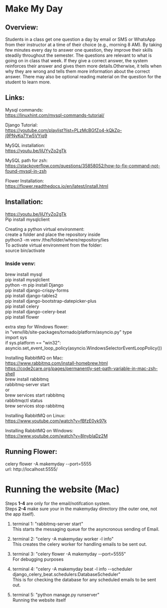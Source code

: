 # Make My Day   
  
## Overview:  
  
Students in a class get one question a day by email or SMS or WhatsApp from their instructor at a time of their choice (e.g., morning 8 AM). By taking few minutes every day to answer one question, they improve their skills steadily throughout the semester. The questions are relevant to what is going on in class that week. If they give a correct answer, the system reinforces their answer and gives them more details.Otherwise, it tells when why they are wrong and tells them more information about the correct answer. There may also be optional reading material on the question for the student to learn more.  
  
## Links:  
  
Mysql commands:  
https://linuxhint.com/mysql-commands-tutorial/  
  
Django Tutorial:    
https://youtube.com/playlist?list=PLzMcBGfZo4-kQkZp-j9PNyKq7Yw5VYjq9  
  
MySQL installation:  
https://youtu.be/IiUYyZo2gTk  
  
MySQL path for zsh:  
https://stackoverflow.com/questions/35858052/how-to-fix-command-not-found-mysql-in-zsh  
  
Flower Installation:  
https://flower.readthedocs.io/en/latest/install.html    
  
## Installation:  
  
https://youtu.be/IiUYyZo2gTk  
Pip install mysqlclient  
  
Creating a python virtual environment:  
create a folder and place the repository inside  
python3 -m venv /the/folder/where/repository/lies  
To activate virtual environment from the folder:  
source bin/activate  
  
### Inside venv:  
  
brew install mysql  
pip install mysqlclient  
python -m pip install Django  
pip install django-crispy-forms  
pip install django-tables2  
pip install django-bootstrap-datepicker-plus  
pip install celery  
pip install django-celery-beat  
pip install flower  
  
extra step for Windows flower:  
in "venv/lib/site-packages/tornado/platform/asyncio.py" type  
import sys  
if sys.platform == "win32":  
    asyncio.set_event_loop_policy(asyncio.WindowsSelectorEventLoopPolicy())  
  
  
Installing RabbitMQ on Mac:  
https://www.rabbitmq.com/install-homebrew.html  
https://code2care.org/pages/permanently-set-path-variable-in-mac-zsh-shell  
brew install rabbitmq  
rabbitmq-server start  
or  
brew services start rabbitmq  
rabbitmqctl status  
brew services stop rabbitmq  
  
Installing RabbitMQ on Linux:  
https://www.youtube.com/watch?v=fBfzE0yk97k  
  
Installing RabbitMQ on Windows:  
https://www.youtube.com/watch?v=8lnybIaDz2M  
  
## Running Flower:  
  
celery flower -A makemyday --port=5555  
url: http://localhost:5555/  
  
# Running the website (Mac)  
  
Steps **1-4** are only for the email/notifcation system.  
Steps **2-4** make sure your in the makemyday directory (the outer one, not the app itself).  
  
1. terminal 1: "rabbitmq-server start"  
This starts the messaging queue for the asyncronous sending of Email.
  
2. terminal 2: "celery -A makemyday worker -l info"  
This creates the celery worker for handling emails to be sent out.  
  
3. terminal 3: "celery flower -A makemyday --port=5555"  
For debugging purposes  
  
4. terminal 4: "celery -A makemyday beat -l info --scheduler django_celery_beat.schedulers:DatabaseScheduler"  
This is for checking the database for any scheduled emails to be sent out.  
  
5. terminal 5: "python manage.py runserver"  
Running the website itself  

